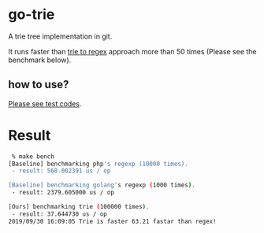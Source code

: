 # go-trie

A trie tree implementation in git.

It runs faster than [trie to regex]() approach more than 50 times (Please see the benchmark below).

## how to use?

[Please see test codes]().

# Result

```bash
 % make bench
[Baseline] benchmarking php's regexp (10000 times).
 - result: 568.002391 us / op

[Baseline] benchmarking golang's regexp (1000 times).
 - result: 2379.605000 us / op

[Ours] benchmarking trie (100000 times).
 - result: 37.644730 us / op
2019/09/30 16:09:05 Trie is faster 63.21 fastar than regex!
```